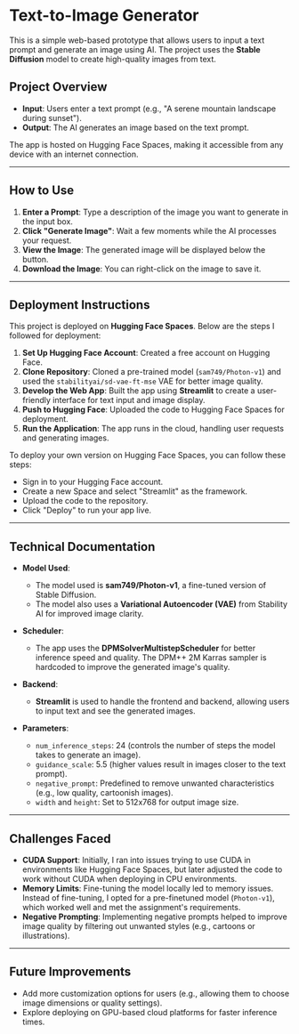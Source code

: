 
# Text-to-Image Generator

This is a simple web-based prototype that allows users to input a text prompt and generate an image using AI. The project uses the **Stable Diffusion** model to create high-quality images from text.

## Project Overview

-   **Input**: Users enter a text prompt (e.g., "A serene mountain landscape during sunset").
-   **Output**: The AI generates an image based on the text prompt.

The app is hosted on Hugging Face Spaces, making it accessible from any device with an internet connection.

----------

## How to Use

1.  **Enter a Prompt**: Type a description of the image you want to generate in the input box.
2.  **Click "Generate Image"**: Wait a few moments while the AI processes your request.
3.  **View the Image**: The generated image will be displayed below the button.
4.  **Download the Image**: You can right-click on the image to save it.

----------

## Deployment Instructions

This project is deployed on **Hugging Face Spaces**. Below are the steps I followed for deployment:

1.  **Set Up Hugging Face Account**: Created a free account on Hugging Face.
2.  **Clone Repository**: Cloned a pre-trained model (`sam749/Photon-v1`) and used the `stabilityai/sd-vae-ft-mse` VAE for better image quality.
3.  **Develop the Web App**: Built the app using **Streamlit** to create a user-friendly interface for text input and image display.
4.  **Push to Hugging Face**: Uploaded the code to Hugging Face Spaces for deployment.
5.  **Run the Application**: The app runs in the cloud, handling user requests and generating images.

To deploy your own version on Hugging Face Spaces, you can follow these steps:

-   Sign in to your Hugging Face account.
-   Create a new Space and select "Streamlit" as the framework.
-   Upload the code to the repository.
-   Click "Deploy" to run your app live.

----------

## Technical Documentation

-   **Model Used**:
    
    -   The model used is **sam749/Photon-v1**, a fine-tuned version of Stable Diffusion.
    -   The model also uses a **Variational Autoencoder (VAE)** from Stability AI for improved image clarity.
-   **Scheduler**:
    
    -   The app uses the **DPMSolverMultistepScheduler** for better inference speed and quality. The DPM++ 2M Karras sampler is hardcoded to improve the generated image's quality.
-   **Backend**:
    
    -   **Streamlit** is used to handle the frontend and backend, allowing users to input text and see the generated images.
-   **Parameters**:
    
    -   `num_inference_steps`: 24 (controls the number of steps the model takes to generate an image).
    -   `guidance_scale`: 5.5 (higher values result in images closer to the text prompt).
    -   `negative_prompt`: Predefined to remove unwanted characteristics (e.g., low quality, cartoonish images).
    -   `width` and `height`: Set to 512x768 for output image size.

----------

## Challenges Faced

-   **CUDA Support**: Initially, I ran into issues trying to use CUDA in environments like Hugging Face Spaces, but later adjusted the code to work without CUDA when deploying in CPU environments.
-   **Memory Limits**: Fine-tuning the model locally led to memory issues. Instead of fine-tuning, I opted for a pre-finetuned model (`Photon-v1`), which worked well and met the assignment's requirements.
-   **Negative Prompting**: Implementing negative prompts helped to improve image quality by filtering out unwanted styles (e.g., cartoons or illustrations).

----------

## Future Improvements

-   Add more customization options for users (e.g., allowing them to choose image dimensions or quality settings).
-   Explore deploying on GPU-based cloud platforms for faster inference times.

